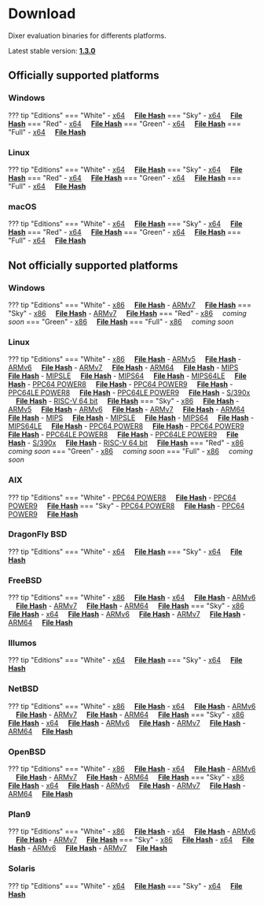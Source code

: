 # Download

Dixer evaluation binaries for differents platforms.

Latest stable version: [**1.3.0**](Changelog.md#130-_-november-20-2020)

## Officially supported platforms

### Windows

??? tip "Editions"
    === "White"
        - [x64](../dl/1.3.0/white/windows/dixer_amd64.exe) &nbsp;&nbsp;&nbsp; **<a href="../dl/?info=1.3.0/white/windows/dixer_amd64.exe" target="_blank">File Hash</a>**
    === "Sky"
        - [x64](../dl/1.3.0/sky/windows/dixer_amd64.exe) &nbsp;&nbsp;&nbsp; **<a href="../dl/?info=1.3.0/sky/windows/dixer_amd64.exe" target="_blank">File Hash</a>**
    === "Red"
        - [x64](../dl/1.3.0/red/windows/dixer_amd64.exe) &nbsp;&nbsp;&nbsp; **<a href="../dl/?info=1.3.0/red/windows/dixer_amd64.exe" target="_blank">File Hash</a>**
    === "Green"
        - [x64](../dl/1.3.0/green/windows/dixer_amd64.exe) &nbsp;&nbsp;&nbsp; **<a href="../dl/?info=1.3.0/green/windows/dixer_amd64.exe" target="_blank">File Hash</a>**
    === "Full"
        - [x64](../dl/1.3.0/full/windows/dixer_amd64.exe) &nbsp;&nbsp;&nbsp; **<a href="../dl/?info=1.3.0/full/windows/dixer_amd64.exe" target="_blank">File Hash</a>**

### Linux

??? tip "Editions"
    === "White"
        - [x64](../dl/1.3.0/white/linux/dixer_amd64) &nbsp;&nbsp;&nbsp; **<a href="../dl/?info=1.3.0/white/linux/dixer_amd64" target="_blank">File Hash</a>**
    === "Sky"
        - [x64](../dl/1.3.0/sky/linux/dixer_amd64) &nbsp;&nbsp;&nbsp; **<a href="../dl/?info=1.3.0/sky/linux/dixer_amd64" target="_blank">File Hash</a>**
    === "Red"
        - [x64](../dl/1.3.0/red/linux/dixer_amd64) &nbsp;&nbsp;&nbsp; **<a href="../dl/?info=1.3.0/red/linux/dixer_amd64" target="_blank">File Hash</a>**
    === "Green"
        - [x64](../dl/1.3.0/green/linux/dixer_amd64) &nbsp;&nbsp;&nbsp; **<a href="../dl/?info=1.3.0/green/linux/dixer_amd64" target="_blank">File Hash</a>**
    === "Full"
        - [x64](../dl/1.3.0/full/linux/dixer_amd64) &nbsp;&nbsp;&nbsp; **<a href="../dl/?info=1.3.0/full/linux/dixer_amd64" target="_blank">File Hash</a>**

### macOS

??? tip "Editions"
    === "White"
        - [x64](../dl/1.3.0/white/darwin/dixer_amd64) &nbsp;&nbsp;&nbsp; **<a href="../dl/?info=1.3.0/white/darwin/dixer_amd64" target="_blank">File Hash</a>**
    === "Sky"
        - [x64](../dl/1.3.0/sky/darwin/dixer_amd64) &nbsp;&nbsp;&nbsp; **<a href="../dl/?info=1.3.0/sky/darwin/dixer_amd64" target="_blank">File Hash</a>**
    === "Red"
        - [x64](../dl/1.3.0/red/darwin/dixer_amd64) &nbsp;&nbsp;&nbsp; **<a href="../dl/?info=1.3.0/red/darwin/dixer_amd64" target="_blank">File Hash</a>**
    === "Green"
        - [x64](../dl/1.3.0/green/darwin/dixer_amd64) &nbsp;&nbsp;&nbsp; **<a href="../dl/?info=1.3.0/green/darwin/dixer_amd64" target="_blank">File Hash</a>**
    === "Full"
        - [x64](../dl/1.3.0/full/darwin/dixer_amd64) &nbsp;&nbsp;&nbsp; **<a href="../dl/?info=1.3.0/full/darwin/dixer_amd64" target="_blank">File Hash</a>**

## Not officially supported platforms

### Windows

??? tip "Editions"
    === "White"
        - [x86](../dl/1.3.0/white/windows/dixer_386.exe) &nbsp;&nbsp;&nbsp; **<a href="../dl/?info=1.3.0/white/windows/dixer_386.exe" target="_blank">File Hash</a>**
        - [ARMv7](../dl/1.3.0/white/windows/dixer_armV7.exe) &nbsp;&nbsp;&nbsp; **<a href="../dl/?info=1.3.0/white/windows/dixer_armV7.exe" target="_blank">File Hash</a>**
    === "Sky"
        - [x86](../dl/1.3.0/sky/windows/dixer_386.exe) &nbsp;&nbsp;&nbsp; **<a href="../dl/?info=1.3.0/sky/windows/dixer_386.exe" target="_blank">File Hash</a>**
        - [ARMv7](../dl/1.3.0/white/windows/dixer_armV7.exe) &nbsp;&nbsp;&nbsp; **<a href="../dl/?info=1.3.0/sky/windows/dixer_armV7.exe" target="_blank">File Hash</a>**
    === "Red"
        - [x86](../dl/1.3.0/red/windows/dixer_386.exe) &nbsp;&nbsp;&nbsp; *coming soon*
    === "Green"
        - [x86](../dl/1.3.0/green/windows/dixer_386.exe) &nbsp;&nbsp;&nbsp;  **<a href="../dl/?info=1.3.0/green/windows/dixer_386.exe" target="_blank">File Hash</a>**
    === "Full"
        - [x86](../dl/1.3.0/full/windows/dixer_386.exe) &nbsp;&nbsp;&nbsp; *coming soon*

### Linux

??? tip "Editions"
    === "White"
        - [x86](../dl/1.3.0/white/linux/dixer_386) &nbsp;&nbsp;&nbsp; **<a href="../dl/?info=1.3.0/white/linux/dixer_386" target="_blank">File Hash</a>**
        - [ARMv5](../dl/1.3.0/white/linux/dixer_armV5) &nbsp;&nbsp;&nbsp; **<a href="../dl/?info=1.3.0/white/linux/dixer_armV5" target="_blank">File Hash</a>**
        - [ARMv6](../dl/1.3.0/white/linux/dixer_armV6) &nbsp;&nbsp;&nbsp; **<a href="../dl/?info=1.3.0/white/linux/dixer_armV6" target="_blank">File Hash</a>**
        - [ARMv7](../dl/1.3.0/white/linux/dixer_armV7) &nbsp;&nbsp;&nbsp; **<a href="../dl/?info=1.3.0/white/linux/dixer_armV7" target="_blank">File Hash</a>**
        - [ARM64](../dl/1.3.0/white/linux/dixer_arm64) &nbsp;&nbsp;&nbsp; **<a href="../dl/?info=1.3.0/white/linux/dixer_arm64" target="_blank">File Hash</a>**
        - [MIPS](../dl/1.3.0/white/linux/dixer_mips) &nbsp;&nbsp;&nbsp; **<a href="../dl/?info=1.3.0/white/linux/dixer_mips" target="_blank">File Hash</a>**
        - [MIPSLE](../dl/1.3.0/white/linux/dixer_mipsle) &nbsp;&nbsp;&nbsp; **<a href="../dl/?info=1.3.0/white/linux/dixer_mipsle" target="_blank">File Hash</a>**
        - [MIPS64](../dl/1.3.0/white/linux/dixer_mips64) &nbsp;&nbsp;&nbsp; **<a href="../dl/?info=1.3.0/white/linux/dixer_mips64" target="_blank">File Hash</a>**
        - [MIPS64LE](../dl/1.3.0/white/linux/dixer_mips64le) &nbsp;&nbsp;&nbsp; **<a href="../dl/?info=1.3.0/white/linux/dixer_mips64le" target="_blank">File Hash</a>**
        - [PPC64 POWER8](../dl/1.3.0/white/linux/dixer_ppc64_power8) &nbsp;&nbsp;&nbsp; **<a href="../dl/?info=1.3.0/white/linux/dixer_ppc64_power8" target="_blank">File Hash</a>**
        - [PPC64 POWER9](../dl/1.3.0/white/linux/dixer_ppc64_power9) &nbsp;&nbsp;&nbsp; **<a href="../dl/?info=1.3.0/white/linux/dixer_ppc64_power9" target="_blank">File Hash</a>**
        - [PPC64LE POWER8](../dl/1.3.0/white/linux/dixer_ppc64le_power8) &nbsp;&nbsp;&nbsp; **<a href="../dl/?info=1.3.0/white/linux/dixer_ppc64le_power8" target="_blank">File Hash</a>**
        - [PPC64LE POWER9](../dl/1.3.0/white/linux/dixer_ppc64le_power9) &nbsp;&nbsp;&nbsp; **<a href="../dl/?info=1.3.0/white/linux/dixer_ppc64le_power9" target="_blank">File Hash</a>**
        - [S/390x](../dl/1.3.0/white/linux/dixer_s390x) &nbsp;&nbsp;&nbsp; **<a href="../dl/?info=1.3.0/white/linux/dixer_s390x" target="_blank">File Hash</a>**
        - [RISC-V 64 bit](../dl/1.3.0/white/linux/dixer_riscv64) &nbsp;&nbsp;&nbsp; **<a href="../dl/?info=1.3.0/white/linux/dixer_riscv64" target="_blank">File Hash</a>**
    === "Sky"
        - [x86](../dl/1.3.0/sky/linux/dixer_386) &nbsp;&nbsp;&nbsp; **<a href="../dl/?info=1.3.0/sky/linux/dixer_386" target="_blank">File Hash</a>**
        - [ARMv5](../dl/1.3.0/sky/linux/dixer_armV5) &nbsp;&nbsp;&nbsp; **<a href="../dl/?info=1.3.0/sky/linux/dixer_armV5" target="_blank">File Hash</a>**
        - [ARMv6](../dl/1.3.0/sky/linux/dixer_armV6) &nbsp;&nbsp;&nbsp; **<a href="../dl/?info=1.3.0/sky/linux/dixer_armV6" target="_blank">File Hash</a>**
        - [ARMv7](../dl/1.3.0/sky/linux/dixer_armV7) &nbsp;&nbsp;&nbsp; **<a href="../dl/?info=1.3.0/sky/linux/dixer_armV7" target="_blank">File Hash</a>**
        - [ARM64](../dl/1.3.0/sky/linux/dixer_arm64) &nbsp;&nbsp;&nbsp; **<a href="../dl/?info=1.3.0/sky/linux/dixer_arm64" target="_blank">File Hash</a>**
        - [MIPS](../dl/1.3.0/sky/linux/dixer_mips) &nbsp;&nbsp;&nbsp; **<a href="../dl/?info=1.3.0/sky/linux/dixer_mips" target="_blank">File Hash</a>**
        - [MIPSLE](../dl/1.3.0/sky/linux/dixer_mipsle) &nbsp;&nbsp;&nbsp; **<a href="../dl/?info=1.3.0/sky/linux/dixer_mipsle" target="_blank">File Hash</a>**
        - [MIPS64](../dl/1.3.0/sky/linux/dixer_mips64) &nbsp;&nbsp;&nbsp; **<a href="../dl/?info=1.3.0/sky/linux/dixer_mips64" target="_blank">File Hash</a>**
        - [MIPS64LE](../dl/1.3.0/sky/linux/dixer_mips64le) &nbsp;&nbsp;&nbsp; **<a href="../dl/?info=1.3.0/sky/linux/dixer_mips64le" target="_blank">File Hash</a>**
        - [PPC64 POWER8](../dl/1.3.0/sky/linux/dixer_ppc64_power8) &nbsp;&nbsp;&nbsp; **<a href="../dl/?info=1.3.0/sky/linux/dixer_ppc64_power8" target="_blank">File Hash</a>**
        - [PPC64 POWER9](../dl/1.3.0/sky/linux/dixer_ppc64_power9) &nbsp;&nbsp;&nbsp; **<a href="../dl/?info=1.3.0/sky/linux/dixer_ppc64_power9" target="_blank">File Hash</a>**
        - [PPC64LE POWER8](../dl/1.3.0/sky/linux/dixer_ppc64le_power8) &nbsp;&nbsp;&nbsp; **<a href="../dl/?info=1.3.0/sky/linux/dixer_ppc64le_power8" target="_blank">File Hash</a>**
        - [PPC64LE POWER9](../dl/1.3.0/sky/linux/dixer_ppc64le_power9) &nbsp;&nbsp;&nbsp; **<a href="../dl/?info=1.3.0/sky/linux/dixer_ppc64le_power9" target="_blank">File Hash</a>**
        - [S/390x](../dl/1.3.0/sky/linux/dixer_s390x) &nbsp;&nbsp;&nbsp; **<a href="../dl/?info=1.3.0/sky/linux/dixer_s390x" target="_blank">File Hash</a>**
        - [RISC-V 64 bit](../dl/1.3.0/sky/linux/dixer_riscv64) &nbsp;&nbsp;&nbsp; **<a href="../dl/?info=1.3.0/sky/linux/dixer_riscv64" target="_blank">File Hash</a>**
    === "Red"
        - [x86](../dl/1.3.0/red/linux/dixer_386) &nbsp;&nbsp;&nbsp; *coming soon*
    === "Green"
        - [x86](../dl/1.3.0/green/linux/dixer_386) &nbsp;&nbsp;&nbsp; *coming soon*
    === "Full"
        - [x86](../dl/1.3.0/full/linux/dixer_386) &nbsp;&nbsp;&nbsp; *coming soon*

### AIX

??? tip "Editions"
    === "White"
        - [PPC64 POWER8](../dl/1.3.0/white/aix/dixer_ppc64_power8) &nbsp;&nbsp;&nbsp; **<a href="../dl/?info=1.3.0/white/aix/dixer_ppc64_power8" target="_blank">File Hash</a>**
        - [PPC64 POWER9](../dl/1.3.0/white/aix/dixer_ppc64_power9) &nbsp;&nbsp;&nbsp; **<a href="../dl/?info=1.3.0/white/aix/dixer_ppc64_power9" target="_blank">File Hash</a>**
    === "Sky"
        - [PPC64 POWER8](../dl/1.3.0/sky/aix/dixer_ppc64_power8) &nbsp;&nbsp;&nbsp; **<a href="../dl/?info=1.3.0/sky/aix/dixer_ppc64_power8" target="_blank">File Hash</a>**
        - [PPC64 POWER9](../dl/1.3.0/sky/aix/dixer_ppc64_power9) &nbsp;&nbsp;&nbsp; **<a href="../dl/?info=1.3.0/sky/aix/dixer_ppc64_power9" target="_blank">File Hash</a>**

### DragonFly BSD

??? tip "Editions"
    === "White"
        - [x64](../dl/1.3.0/white/dragonfly/dixer_amd64) &nbsp;&nbsp;&nbsp; **<a href="../dl/?info=1.3.0/white/dragonfly/dixer_amd64" target="_blank">File Hash</a>**
    === "Sky"
        - [x64](../dl/1.3.0/sky/dragonfly/dixer_amd64) &nbsp;&nbsp;&nbsp; **<a href="../dl/?info=1.3.0/sky/dragonfly/dixer_amd64" target="_blank">File Hash</a>**

### FreeBSD

??? tip "Editions"
    === "White"
        - [x86](../dl/1.3.0/white/freebsd/dixer_386) &nbsp;&nbsp;&nbsp; **<a href="../dl/?info=1.3.0/white/freebsd/dixer_386" target="_blank">File Hash</a>**
        - [x64](../dl/1.3.0/white/freebsd/dixer_amd64) &nbsp;&nbsp;&nbsp; **<a href="../dl/?info=1.3.0/white/freebsd/dixer_amd64" target="_blank">File Hash</a>**
        - [ARMv6](../dl/1.3.0/white/freebsd/dixer_armV6) &nbsp;&nbsp;&nbsp; **<a href="../dl/?info=1.3.0/white/freebsd/dixer_armV6" target="_blank">File Hash</a>**
        - [ARMv7](../dl/1.3.0/white/freebsd/dixer_armV7) &nbsp;&nbsp;&nbsp; **<a href="../dl/?info=1.3.0/white/freebsd/dixer_armV7" target="_blank">File Hash</a>**
        - [ARM64](../dl/1.3.0/white/freebsd/dixer_arm64) &nbsp;&nbsp;&nbsp; **<a href="../dl/?info=1.3.0/white/freebsd/dixer_arm64" target="_blank">File Hash</a>**
    === "Sky"
        - [x86](../dl/1.3.0/sky/freebsd/dixer_386) &nbsp;&nbsp;&nbsp; **<a href="../dl/?info=1.3.0/sky/freebsd/dixer_386" target="_blank">File Hash</a>**
        - [x64](../dl/1.3.0/sky/freebsd/dixer_amd64) &nbsp;&nbsp;&nbsp; **<a href="../dl/?info=1.3.0/sky/freebsd/dixer_amd64" target="_blank">File Hash</a>**
        - [ARMv6](../dl/1.3.0/sky/freebsd/dixer_armV6) &nbsp;&nbsp;&nbsp; **<a href="../dl/?info=1.3.0/sky/freebsd/dixer_armV6" target="_blank">File Hash</a>**
        - [ARMv7](../dl/1.3.0/sky/freebsd/dixer_armV7) &nbsp;&nbsp;&nbsp; **<a href="../dl/?info=1.3.0/sky/freebsd/dixer_armV7" target="_blank">File Hash</a>**
        - [ARM64](../dl/1.3.0/sky/freebsd/dixer_arm64) &nbsp;&nbsp;&nbsp; **<a href="../dl/?info=1.3.0/sky/freebsd/dixer_arm64" target="_blank">File Hash</a>**

### Illumos

??? tip "Editions"
    === "White"
        - [x64](../dl/1.3.0/white/illumos/dixer_amd64) &nbsp;&nbsp;&nbsp; **<a href="../dl/?info=1.3.0/white/illumos/dixer_amd64" target="_blank">File Hash</a>**
    === "Sky"
        - [x64](../dl/1.3.0/sky/illumos/dixer_amd64) &nbsp;&nbsp;&nbsp; **<a href="../dl/?info=1.3.0/sky/illumos/dixer_amd64" target="_blank">File Hash</a>**

### NetBSD

??? tip "Editions"
    === "White"
        - [x86](../dl/1.3.0/white/netbsd/dixer_386) &nbsp;&nbsp;&nbsp; **<a href="../dl/?info=1.3.0/white/netbsd/dixer_386" target="_blank">File Hash</a>**
        - [x64](../dl/1.3.0/white/netbsd/dixer_amd64) &nbsp;&nbsp;&nbsp; **<a href="../dl/?info=1.3.0/white/netbsd/dixer_amd64" target="_blank">File Hash</a>**
        - [ARMv6](../dl/1.3.0/white/netbsd/dixer_armV6) &nbsp;&nbsp;&nbsp; **<a href="../dl/?info=1.3.0/white/netbsd/dixer_armV6" target="_blank">File Hash</a>**
        - [ARMv7](../dl/1.3.0/white/netbsd/dixer_armV7) &nbsp;&nbsp;&nbsp; **<a href="../dl/?info=1.3.0/white/netbsd/dixer_armV7" target="_blank">File Hash</a>**
        - [ARM64](../dl/1.3.0/white/netbsd/dixer_arm64) &nbsp;&nbsp;&nbsp; **<a href="../dl/?info=1.3.0/white/netbsd/dixer_arm64" target="_blank">File Hash</a>**
    === "Sky"
        - [x86](../dl/1.3.0/sky/netbsd/dixer_386) &nbsp;&nbsp;&nbsp; **<a href="../dl/?info=1.3.0/sky/netbsd/dixer_386" target="_blank">File Hash</a>**
        - [x64](../dl/1.3.0/sky/netbsd/dixer_amd64) &nbsp;&nbsp;&nbsp; **<a href="../dl/?info=1.3.0/sky/netbsd/dixer_amd64" target="_blank">File Hash</a>**
        - [ARMv6](../dl/1.3.0/sky/netbsd/dixer_armV6) &nbsp;&nbsp;&nbsp; **<a href="../dl/?info=1.3.0/sky/netbsd/dixer_armV6" target="_blank">File Hash</a>**
        - [ARMv7](../dl/1.3.0/sky/netbsd/dixer_armV7) &nbsp;&nbsp;&nbsp; **<a href="../dl/?info=1.3.0/sky/netbsd/dixer_armV7" target="_blank">File Hash</a>**
        - [ARM64](../dl/1.3.0/sky/netbsd/dixer_arm64) &nbsp;&nbsp;&nbsp; **<a href="../dl/?info=1.3.0/sky/netbsd/dixer_arm64" target="_blank">File Hash</a>**

### OpenBSD

??? tip "Editions"
    === "White"
        - [x86](../dl/1.3.0/white/openbsd/dixer_386) &nbsp;&nbsp;&nbsp; **<a href="../dl/?info=1.3.0/white/openbsd/dixer_386" target="_blank">File Hash</a>**
        - [x64](../dl/1.3.0/white/openbsd/dixer_amd64) &nbsp;&nbsp;&nbsp; **<a href="../dl/?info=1.3.0/white/openbsd/dixer_amd64" target="_blank">File Hash</a>**
        - [ARMv6](../dl/1.3.0/white/openbsd/dixer_armV6) &nbsp;&nbsp;&nbsp; **<a href="../dl/?info=1.3.0/white/openbsd/dixer_armV6" target="_blank">File Hash</a>**
        - [ARMv7](../dl/1.3.0/white/openbsd/dixer_armV7) &nbsp;&nbsp;&nbsp; **<a href="../dl/?info=1.3.0/white/openbsd/dixer_armV7" target="_blank">File Hash</a>**
        - [ARM64](../dl/1.3.0/white/openbsd/dixer_arm64) &nbsp;&nbsp;&nbsp; **<a href="../dl/?info=1.3.0/white/openbsd/dixer_arm64" target="_blank">File Hash</a>**
    === "Sky"
        - [x86](../dl/1.3.0/sky/openbsd/dixer_386) &nbsp;&nbsp;&nbsp; **<a href="../dl/?info=1.3.0/sky/openbsd/dixer_386" target="_blank">File Hash</a>**
        - [x64](../dl/1.3.0/sky/openbsd/dixer_amd64) &nbsp;&nbsp;&nbsp; **<a href="../dl/?info=1.3.0/sky/openbsd/dixer_amd64" target="_blank">File Hash</a>**
        - [ARMv6](../dl/1.3.0/sky/openbsd/dixer_armV6) &nbsp;&nbsp;&nbsp; **<a href="../dl/?info=1.3.0/sky/openbsd/dixer_armV6" target="_blank">File Hash</a>**
        - [ARMv7](../dl/1.3.0/sky/openbsd/dixer_armV7) &nbsp;&nbsp;&nbsp; **<a href="../dl/?info=1.3.0/sky/openbsd/dixer_armV7" target="_blank">File Hash</a>**
        - [ARM64](../dl/1.3.0/sky/openbsd/dixer_arm64) &nbsp;&nbsp;&nbsp; **<a href="../dl/?info=1.3.0/sky/openbsd/dixer_arm64" target="_blank">File Hash</a>**

### Plan9

??? tip "Editions"
    === "White"
        - [x86](../dl/1.3.0/white/plan9/dixer_386) &nbsp;&nbsp;&nbsp; **<a href="../dl/?info=1.3.0/white/plan9/dixer_386" target="_blank">File Hash</a>**
        - [x64](../dl/1.3.0/white/plan9/dixer_amd64) &nbsp;&nbsp;&nbsp; **<a href="../dl/?info=1.3.0/white/plan9/dixer_amd64" target="_blank">File Hash</a>**
        - [ARMv6](../dl/1.3.0/white/plan9/dixer_armV6) &nbsp;&nbsp;&nbsp; **<a href="../dl/?info=1.3.0/white/plan9/dixer_armV6" target="_blank">File Hash</a>**
        - [ARMv7](../dl/1.3.0/white/plan9/dixer_armV7) &nbsp;&nbsp;&nbsp; **<a href="../dl/?info=1.3.0/white/plan9/dixer_armV7" target="_blank">File Hash</a>**
    === "Sky"
        - [x86](../dl/1.3.0/sky/plan9/dixer_386) &nbsp;&nbsp;&nbsp; **<a href="../dl/?info=1.3.0/sky/plan9/dixer_386" target="_blank">File Hash</a>**
        - [x64](../dl/1.3.0/sky/plan9/dixer_amd64) &nbsp;&nbsp;&nbsp; **<a href="../dl/?info=1.3.0/sky/plan9/dixer_amd64" target="_blank">File Hash</a>**
        - [ARMv6](../dl/1.3.0/sky/plan9/dixer_armV6) &nbsp;&nbsp;&nbsp; **<a href="../dl/?info=1.3.0/sky/plan9/dixer_armV6" target="_blank">File Hash</a>**
        - [ARMv7](../dl/1.3.0/sky/plan9/dixer_armV7) &nbsp;&nbsp;&nbsp; **<a href="../dl/?info=1.3.0/sky/plan9/dixer_armV7" target="_blank">File Hash</a>**

### Solaris

??? tip "Editions"
    === "White"
        - [x64](../dl/1.3.0/white/solaris/dixer_amd64) &nbsp;&nbsp;&nbsp; **<a href="../dl/?info=1.3.0/white/solaris/dixer_amd64" target="_blank">File Hash</a>**
    === "Sky"
        - [x64](../dl/1.3.0/sky/solaris/dixer_amd64) &nbsp;&nbsp;&nbsp; **<a href="../dl/?info=1.3.0/sky/solaris/dixer_amd64" target="_blank">File Hash</a>**
